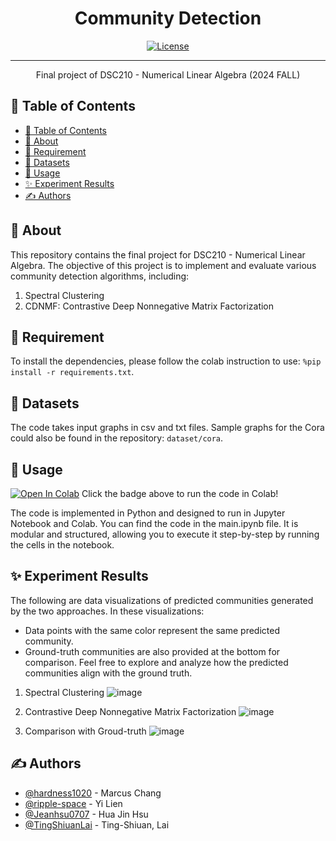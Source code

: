 <h1 align="center">Community Detection</h1>

<div align="center">

[![License](https://img.shields.io/badge/license-MIT-blue.svg)](/LICENSE)

</div>

---

<p align="center"> Final project of DSC210 - Numerical Linear Algebra (2024 FALL)
    <br> 
</p>

## 📝 Table of Contents

- [📝 Table of Contents](#-table-of-contents)
- [🧐 About ](#-about-)
- [📖 Requirement ](#-requirement-)
- [📂 Datasets ](#-datasets-)
- [🎈 Usage ](#-usage-)
- [✨ Experiment Results ](#-experiment-results-)
- [✍️ Authors ](#-authors-)

## 🧐 About <a name = "about"></a>

This repository contains the final project for DSC210 - Numerical Linear Algebra. The objective of this project is to implement and evaluate various community detection algorithms, including:

1. Spectral Clustering
2. CDNMF: Contrastive Deep Nonnegative Matrix Factorization

## 📖 Requirement <a name="requirement"></a>

To install the dependencies, please follow the colab instruction to use: `%pip install -r requirements.txt`.

## 📂 Datasets <a name="datasets"></a>

The code takes input graphs in csv and txt files. Sample graphs for the Cora could also be found in the repository: `dataset/cora`.

## 🎈 Usage <a name="usage"></a>

[![Open In Colab](https://colab.research.google.com/assets/colab-badge.svg)](https://colab.research.google.com/github/hardness1020/Community_Detection/blob/main/main.ipynb)
Click the badge above to run the code in Colab!

The code is implemented in Python and designed to run in Jupyter Notebook and Colab. You can find the code in the main.ipynb file. It is modular and structured, allowing you to execute it step-by-step by running the cells in the notebook.


## ✨ Experiment Results <a name="experiment_results"></a>
The following are data visualizations of predicted communities generated by the two approaches. In these visualizations:
* Data points with the same color represent the same predicted community.
* Ground-truth communities are also provided at the bottom for comparison.
Feel free to explore and analyze how the predicted communities align with the ground truth.

1. Spectral Clustering
![image](https://github.com/user-attachments/assets/852d5491-fd96-4c0f-bbd2-3325d6daf402)

2. Contrastive Deep Nonnegative Matrix Factorization
![image](https://github.com/user-attachments/assets/56300ca0-5a71-4218-ad64-45ed2d93322e)

3. Comparison with Groud-truth
![image](https://github.com/user-attachments/assets/8e4e33c2-e885-464c-b4f2-0b0110078b3f)

<!-- ## ⛏️ Built Using <a name = "built_using"></a>

- [??]() - Database
- [Communities](https://github.com/shobrook/communities?tab=readme-ov-file) - Package of Methods for Community Detection
- [CDNMF](https://github.com/6lyc/CDNMF?tab=readme-ov-file) - Method for Community Detection -->


## ✍️ Authors <a name="authors"></a>
- [@hardness1020](https://github.com/hardness1020) - Marcus Chang
- [@ripple-space](https://github.com/ripple-space) - Yi Lien
- [@Jeanhsu0707](https://github.com/Jeanhsu0707) - Hua Jin Hsu
- [@TingShiuanLai](https://github.com/TingShiuanLai) - Ting-Shiuan, Lai

<!-- 
## 🎉 Acknowledgements <a name = "acknowledgement"></a>

- Hat tip to anyone whose code was used
- Inspiration
- References -->
